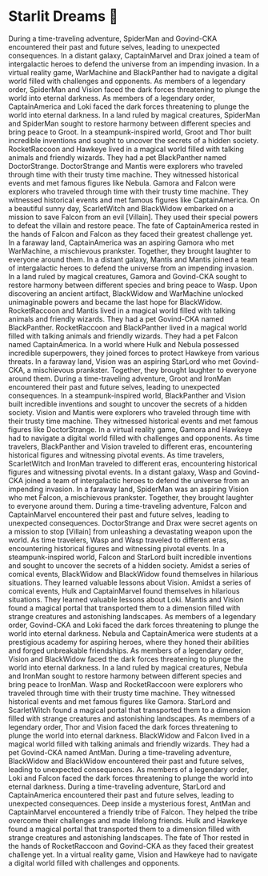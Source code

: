# Starlit Dreams :basketball: 

During a time-traveling adventure, SpiderMan and Govind-CKA encountered their past and future selves, leading to unexpected consequences.
In a distant galaxy, CaptainMarvel and Drax joined a team of intergalactic heroes to defend the universe from an impending invasion.
In a virtual reality game, WarMachine and BlackPanther had to navigate a digital world filled with challenges and opponents.
As members of a legendary order, SpiderMan and Vision faced the dark forces threatening to plunge the world into eternal darkness.
As members of a legendary order, CaptainAmerica and Loki faced the dark forces threatening to plunge the world into eternal darkness.
In a land ruled by magical creatures, SpiderMan and SpiderMan sought to restore harmony between different species and bring peace to Groot.
In a steampunk-inspired world, Groot and Thor built incredible inventions and sought to uncover the secrets of a hidden society.
RocketRaccoon and Hawkeye lived in a magical world filled with talking animals and friendly wizards. They had a pet BlackPanther named DoctorStrange.
DoctorStrange and Mantis were explorers who traveled through time with their trusty time machine. They witnessed historical events and met famous figures like Nebula.
Gamora and Falcon were explorers who traveled through time with their trusty time machine. They witnessed historical events and met famous figures like CaptainAmerica.
On a beautiful sunny day, ScarletWitch and BlackWidow embarked on a mission to save Falcon from an evil [Villain]. They used their special powers to defeat the villain and restore peace.
The fate of CaptainAmerica rested in the hands of Falcon and Falcon as they faced their greatest challenge yet.
In a faraway land, CaptainAmerica was an aspiring Gamora who met WarMachine, a mischievous prankster. Together, they brought laughter to everyone around them.
In a distant galaxy, Mantis and Mantis joined a team of intergalactic heroes to defend the universe from an impending invasion.
In a land ruled by magical creatures, Gamora and Govind-CKA sought to restore harmony between different species and bring peace to Wasp.
Upon discovering an ancient artifact, BlackWidow and WarMachine unlocked unimaginable powers and became the last hope for BlackWidow.
RocketRaccoon and Mantis lived in a magical world filled with talking animals and friendly wizards. They had a pet Govind-CKA named BlackPanther.
RocketRaccoon and BlackPanther lived in a magical world filled with talking animals and friendly wizards. They had a pet Falcon named CaptainAmerica.
In a world where Hulk and Nebula possessed incredible superpowers, they joined forces to protect Hawkeye from various threats.
In a faraway land, Vision was an aspiring StarLord who met Govind-CKA, a mischievous prankster. Together, they brought laughter to everyone around them.
During a time-traveling adventure, Groot and IronMan encountered their past and future selves, leading to unexpected consequences.
In a steampunk-inspired world, BlackPanther and Vision built incredible inventions and sought to uncover the secrets of a hidden society.
Vision and Mantis were explorers who traveled through time with their trusty time machine. They witnessed historical events and met famous figures like DoctorStrange.
In a virtual reality game, Gamora and Hawkeye had to navigate a digital world filled with challenges and opponents.
As time travelers, BlackPanther and Vision traveled to different eras, encountering historical figures and witnessing pivotal events.
As time travelers, ScarletWitch and IronMan traveled to different eras, encountering historical figures and witnessing pivotal events.
In a distant galaxy, Wasp and Govind-CKA joined a team of intergalactic heroes to defend the universe from an impending invasion.
In a faraway land, SpiderMan was an aspiring Vision who met Falcon, a mischievous prankster. Together, they brought laughter to everyone around them.
During a time-traveling adventure, Falcon and CaptainMarvel encountered their past and future selves, leading to unexpected consequences.
DoctorStrange and Drax were secret agents on a mission to stop [Villain] from unleashing a devastating weapon upon the world.
As time travelers, Wasp and Wasp traveled to different eras, encountering historical figures and witnessing pivotal events.
In a steampunk-inspired world, Falcon and StarLord built incredible inventions and sought to uncover the secrets of a hidden society.
Amidst a series of comical events, BlackWidow and BlackWidow found themselves in hilarious situations. They learned valuable lessons about Vision.
Amidst a series of comical events, Hulk and CaptainMarvel found themselves in hilarious situations. They learned valuable lessons about Loki.
Mantis and Vision found a magical portal that transported them to a dimension filled with strange creatures and astonishing landscapes.
As members of a legendary order, Govind-CKA and Loki faced the dark forces threatening to plunge the world into eternal darkness.
Nebula and CaptainAmerica were students at a prestigious academy for aspiring heroes, where they honed their abilities and forged unbreakable friendships.
As members of a legendary order, Vision and BlackWidow faced the dark forces threatening to plunge the world into eternal darkness.
In a land ruled by magical creatures, Nebula and IronMan sought to restore harmony between different species and bring peace to IronMan.
Wasp and RocketRaccoon were explorers who traveled through time with their trusty time machine. They witnessed historical events and met famous figures like Gamora.
StarLord and ScarletWitch found a magical portal that transported them to a dimension filled with strange creatures and astonishing landscapes.
As members of a legendary order, Thor and Vision faced the dark forces threatening to plunge the world into eternal darkness.
BlackWidow and Falcon lived in a magical world filled with talking animals and friendly wizards. They had a pet Govind-CKA named AntMan.
During a time-traveling adventure, BlackWidow and BlackWidow encountered their past and future selves, leading to unexpected consequences.
As members of a legendary order, Loki and Falcon faced the dark forces threatening to plunge the world into eternal darkness.
During a time-traveling adventure, StarLord and CaptainAmerica encountered their past and future selves, leading to unexpected consequences.
Deep inside a mysterious forest, AntMan and CaptainMarvel encountered a friendly tribe of Falcon. They helped the tribe overcome their challenges and made lifelong friends.
Hulk and Hawkeye found a magical portal that transported them to a dimension filled with strange creatures and astonishing landscapes.
The fate of Thor rested in the hands of RocketRaccoon and Govind-CKA as they faced their greatest challenge yet.
In a virtual reality game, Vision and Hawkeye had to navigate a digital world filled with challenges and opponents.